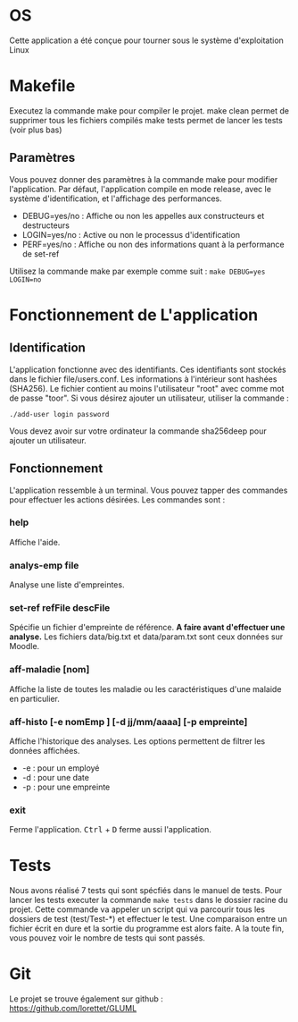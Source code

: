 # OS
Cette application a été conçue pour tourner sous le système d'exploitation Linux

# Makefile
Executez la commande make pour compiler le projet.
make clean permet de supprimer tous les fichiers compilés
make tests permet de lancer les tests (voir plus bas)
## Paramètres
Vous pouvez donner des paramètres à la commande make pour modifier l'application. Par défaut, l'application compile en mode release, avec le système d'identification, et l'affichage des performances.
* DEBUG=yes/no : Affiche ou non les appelles aux constructeurs et destructeurs
* LOGIN=yes/no : Active ou non le processus d'identification
* PERF=yes/no  : Affiche ou non des informations quant à la performance de set-ref

Utilisez la commande make par exemple comme suit :
`make DEBUG=yes LOGIN=no`

# Fonctionnement de L'application
## Identification
L'application fonctionne avec des identifiants. Ces identifiants sont stockés dans le fichier file/users.conf. Les informations à l'intérieur sont hashées (SHA256). Le fichier contient au moins l'utilisateur "root" avec comme mot de passe "toor". Si vous désirez ajouter un utilisateur, utiliser la commande :

`./add-user login password`

Vous devez avoir sur votre ordinateur la commande sha256deep pour ajouter un utilisateur.

## Fonctionnement
L'application ressemble à un terminal. Vous pouvez tapper des commandes pour effectuer les actions désirées. Les commandes sont :

### help	
Affiche l'aide.
### analys-emp file
Analyse une liste d'empreintes.
### set-ref refFile descFile
Spécifie un fichier d'empreinte de référence. **A faire avant d'effectuer une analyse.** Les fichiers data/big.txt et data/param.txt sont ceux données sur Moodle.
### aff-maladie [nom]
Affiche la liste de toutes les maladie ou les caractéristiques d'une malaide en particulier.
### aff-histo [-e nomEmp ] [-d jj/mm/aaaa] [-p empreinte]
Affiche l'historique des analyses. Les options permettent de filtrer les données affichées.
* -e : pour un employé
* -d : pour une date
* -p : pour une empreinte
### exit
Ferme l'application. <kbd>Ctrl</kbd> + <kbd>D</kbd> ferme aussi l'application.

# Tests
Nous avons réalisé 7 tests qui sont spécfiés dans le manuel de tests. Pour lancer les tests executer la commande `make tests` dans le dossier racine du projet. Cette commande va appeler un script qui va parcourir tous les dossiers de test (test/Test-*) et effectuer le test. Une comparaison entre un fichier écrit en dure et la sortie du programme est alors faite. A la toute fin, vous pouvez voir le nombre de tests qui sont passés.

# Git
Le projet se trouve également sur github : <https://github.com/lorettet/GLUML>
